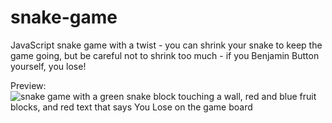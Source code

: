 # snake-game
JavaScript snake game with a twist - you can shrink your snake to keep the game going, but be careful not to shrink too much - if you Benjamin Button yourself, you lose!

Preview:
<img source="https://github.com/codecopycoffee/snake-game/blob/master/snake-preview.png" alt="snake game with a green snake block touching a wall, red and blue fruit blocks, and red text that says You Lose on the game board">
